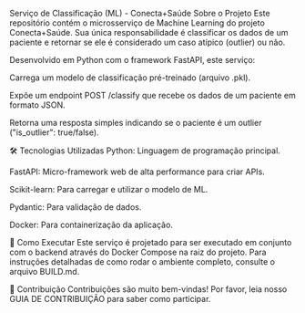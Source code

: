 Serviço de Classificação (ML) - Conecta+Saúde
Sobre o Projeto
Este repositório contém o microsserviço de Machine Learning do projeto Conecta+Saúde. Sua única responsabilidade é classificar os dados de um paciente e retornar se ele é considerado um caso atípico (outlier) ou não.

Desenvolvido em Python com o framework FastAPI, este serviço:

Carrega um modelo de classificação pré-treinado (arquivo .pkl).

Expõe um endpoint POST /classify que recebe os dados de um paciente em formato JSON.

Retorna uma resposta simples indicando se o paciente é um outlier ("is_outlier": true/false).

🛠️ Tecnologias Utilizadas
Python: Linguagem de programação principal.

FastAPI: Micro-framework web de alta performance para criar APIs.

Scikit-learn: Para carregar e utilizar o modelo de ML.

Pydantic: Para validação de dados.

Docker: Para containerização da aplicação.

🚀 Como Executar
Este serviço é projetado para ser executado em conjunto com o backend através do Docker Compose na raiz do projeto. Para instruções detalhadas de como rodar o ambiente completo, consulte o arquivo BUILD.md.

🤝 Contribuição
Contribuições são muito bem-vindas! Por favor, leia nosso GUIA DE CONTRIBUIÇÃO para saber como participar.